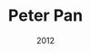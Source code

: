 ---
layout: productions
title: Peter Pan
date: 2012
Theatre: FSCJ Summer Musical Theatre Experience
cast:
crew:
- Director: Michael Lipp
--- 